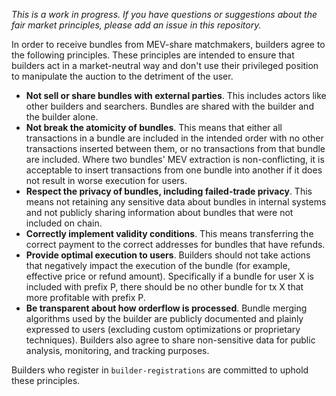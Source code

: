 _This is a work in progress. If you have questions or suggestions about the fair market principles, please add an issue in this repository._

In order to receive bundles from MEV-share matchmakers, builders agree to the following principles. These principles are intended to ensure that builders act in a market-neutral way and don't use their privileged position to manipulate the auction to the detriment of the user.

- **Not sell or share bundles with external parties**. This includes actors like other builders and searchers. Bundles are shared with the builder and the builder alone.
- **Not break the atomicity of bundles**. This means that either all transactions in a bundle are included in the intended order with no other transactions inserted between them, or no transactions from that bundle are included. Where two bundles' MEV extraction is non-conflicting, it is acceptable to insert transactions from one bundle into another if it does not result in worse execution for users.
- **Respect the privacy of bundles, including failed-trade privacy**. This means not retaining any sensitive data about bundles in internal systems and not publicly sharing information about bundles that were not included on chain.
- **Correctly implement validity conditions**. This means transferring the correct payment to the correct addresses for bundles that have refunds.
- **Provide optimal execution to users**. Builders should not take actions that negatively impact the execution of the bundle (for example, effective price or refund amount). Specifically if a bundle for user X is included with prefix P, there should be no other bundle for tx X that more profitable with prefix P.
- **Be transparent about how orderflow is processed**. Bundle merging algorithms used by the builder are publicly documented and plainly expressed to users (excluding custom optimizations or proprietary techniques). Builders also agree to share non-sensitive data for public analysis, monitoring, and tracking purposes.

Builders who register in `builder-registrations` are committed to uphold these principles. 
